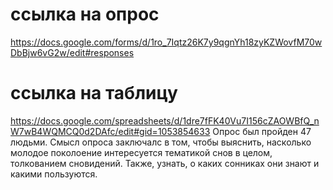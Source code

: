 # ссылка на опрос
https://docs.google.com/forms/d/1ro_7Iqtz26K7y9qgnYh18zyKZWovfM70wDbBjw6vG2w/edit#responses
# ссылка на таблицу
https://docs.google.com/spreadsheets/d/1dre7fFK40Vu7I156cZAOWBfQ_nW7wB4WQMCQ0d2DAfc/edit#gid=1053854633
Опрос был пройден 47 людьми. Смысл опроса заключалс в том, чтобы выяснить, насколько молодое поколоение интересуется тематикой снов в целом, толкованием сновидений. Также, узнать, о каких сонниках они знают и какими пользуются.
